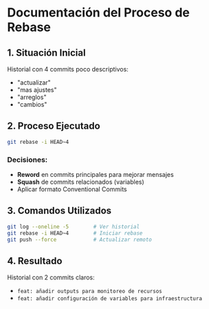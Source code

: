 # Documentación del Proceso de Rebase

## 1. Situación Inicial

Historial con 4 commits poco descriptivos:
- "actualizar"
- "mas ajustes"
- "arreglos"
- "cambios"

## 2. Proceso Ejecutado
```bash
git rebase -i HEAD~4
```

### Decisiones:
- **Reword** en commits principales para mejorar mensajes
- **Squash** de commits relacionados (variables)
- Aplicar formato Conventional Commits

## 3. Comandos Utilizados
```bash
git log --oneline -5        # Ver historial
git rebase -i HEAD~4        # Iniciar rebase
git push --force            # Actualizar remoto
```

## 4. Resultado

Historial con 2 commits claros:
- `feat: añadir outputs para monitoreo de recursos`
- `feat: añadir configuración de variables para infraestructura`


